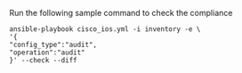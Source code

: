 
Run the following sample command to check the compliance
```shell
ansible-playbook cisco_ios.yml -i inventory -e \
'{
"config_type":"audit",
"operation":"audit"
}' --check --diff
```